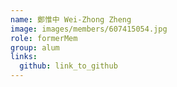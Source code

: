 ```yaml
---
name: 鄭惟中 Wei-Zhong Zheng 
image: images/members/607415054.jpg 
role: formerMem
group: alum
links:
  github: link_to_github 
---
```

